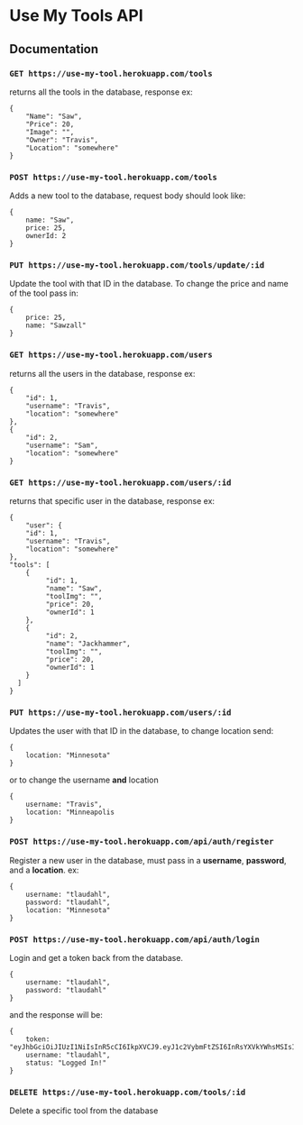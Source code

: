 # Use My Tools API

## Documentation

### `GET https://use-my-tool.herokuapp.com/tools`

returns all the tools in the database, response ex:

    { 
        "Name": "Saw",
        "Price": 20,
        "Image": "",
        "Owner": "Travis",
        "Location": "somewhere" 
    }

### `POST https://use-my-tool.herokuapp.com/tools`
Adds a new tool to the database, request body should look like: 

    {
        name: "Saw",
        price: 25,
        ownerId: 2
    }

### `PUT https://use-my-tool.herokuapp.com/tools/update/:id`
Update the tool with that ID in the database. To change the price and name of the tool pass in:

    {
        price: 25,
        name: "Sawzall"
    }

### `GET https://use-my-tool.herokuapp.com/users`
returns all the users in the database, response ex:

    {
        "id": 1,
        "username": "Travis",
        "location": "somewhere"
    },
    {
        "id": 2,
        "username": "Sam",
        "location": "somewhere"
    }

### `GET https://use-my-tool.herokuapp.com/users/:id`
returns that specific user in the database, response ex:

    {
        "user": {
        "id": 1,
        "username": "Travis",
        "location": "somewhere"
    },
    "tools": [
        {
             "id": 1,
             "name": "Saw",
             "toolImg": "",
             "price": 20,
             "ownerId": 1
        },
        {
             "id": 2,
             "name": "Jackhammer",
             "toolImg": "",
             "price": 20,
             "ownerId": 1
        }
      ]
    }

### `PUT https://use-my-tool.herokuapp.com/users/:id`
Updates the user with that ID in the database, to change location send:

    {
        location: "Minnesota"
    }

or to change the username **and** location

    {
        username: "Travis",
        location: "Minneapolis
    }

### `POST https://use-my-tool.herokuapp.com/api/auth/register`
Register a new user in the database, must pass in a **username**, **password**, and a **location**. ex:

    {
        username: "tlaudahl",
        password: "tlaudahl",
        location: "Minnesota"
    }

### `POST https://use-my-tool.herokuapp.com/api/auth/login`

Login and get a token back from the database.

    {
        username: "tlaudahl",
        password: "tlaudahl"
    }
and the response will be:

    {
        token: "eyJhbGciOiJIUzI1NiIsInR5cCI6IkpXVCJ9.eyJ1c2VybmFtZSI6InRsYXVkYWhsMSIsImlhdCI6MTU3NDEyOD",
        username: "tlaudahl",
        status: "Logged In!"
    }
    
    
### `DELETE https://use-my-tool.herokuapp.com/tools/:id`

Delete a specific tool from the database
